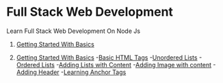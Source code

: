 # Full Stack Web Development
Learn Full Stack Web Development On Node Js
1. [Getting Started With Basics](https://vigneshvaranasi.github.io/FSWD/1.%20Getting%20Started%20with%20Basics!/1.index.html)

2. [Getting Started With Basics](https://vigneshvaranasi.github.io/FSWD/2.%20Intro%20to%20HTML/1.Creating%20First%20HTML%20Page.html)
        -[Basic HTML Tags]()
        -[Unordered Lists]()
        -[Ordered Lists]()
        -[Adding Lists with Content]()
        -[Adding Image with content]()
        -[Adding Header]()
        -[Learning Anchor Tags]()

